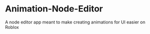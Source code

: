 # Animation-Node-Editor
A node editor app meant to make creating animations for UI easier on Roblox

